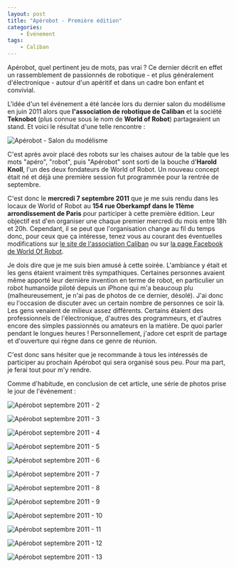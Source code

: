 ```yaml
---
layout: post
title: "Apérobot - Première édition"
categories:
    - Événement
tags:
    - Caliban
---
```

Apérobot, quel pertinent jeu de mots, pas vrai ? Ce dernier décrit en effet un rassemblement de passionnés de robotique - et plus généralement d'électronique - autour d'un apéritif et dans un cadre bon enfant et convivial.

L'idée d'un tel événement a été lancée lors du dernier salon du modélisme en juin 2011 alors que **l'association de robotique de Caliban** et la société **Teknobot** (plus connue sous le nom de **World of Robot**) partageaient un stand. Et voici le résultat d'une telle rencontre :

![Apérobot - Salon du modélisme](/assets/images/aperobot-premiere-edition-1.jpg)

<!--more-->

C'est après avoir placé des robots sur les chaises autour de la table que les mots "apéro", "robot", puis "Apérobot" sont sorti de la bouche d'**Harold Knoll**, l'un des deux fondateurs de World of Robot. Un nouveau concept était né et déjà une première session fut programmée pour la rentrée de septembre.

C'est donc le **mercredi 7 septembre 2011** que je me suis rendu dans les locaux de World of Robot au **154 rue Oberkampf dans le 11ème arrondissement de Paris** pour participer à cette première édition. Leur objectif est d'en organiser une chaque premier mercredi du mois entre 18h et 20h. Cependant, il se peut que l'organisation change au fil du temps donc, pour ceux que ça intéresse, tenez vous au courant des éventuelles modifications sur [le site de l'association Caliban][site_caliban] ou sur [la page Facebook de World Of Robot][facebook_world_of_robot].

Je dois dire que je me suis bien amusé à cette soirée. L'ambiance y était et les gens étaient vraiment très sympathiques. Certaines personnes avaient même apporté leur dernière invention en terme de robot, en particulier un robot humanoïde piloté depuis un iPhone qui m'a beaucoup plu (malheureusement, je n'ai pas de photos de ce dernier, désolé). J'ai donc eu l'occasion de discuter avec un certain nombre de personnes ce soir là. Les gens venaient de milieux assez différents. Certains étaient des professionnels de l'électronique, d'autres des programmeurs, et d'autres encore des simples passionnés ou amateurs en la matière. De quoi parler pendant le longues heures ! Personnellement, j'adore cet esprit de partage et d'ouverture qui règne dans ce genre de réunion.

C'est donc sans hésiter que je recommande à tous les intéressés de participer au prochain Apérobot qui sera organisé sous peu. Pour ma part, je ferai tout pour m'y rendre.

Comme d'habitude, en conclusion de cet article, une série de photos prise le jour de l'événement :

![Apérobot septembre 2011 - 2](/assets/images/aperobot-premiere-edition-2.jpg)

![Apérobot septembre 2011 - 3](/assets/images/aperobot-premiere-edition-3.jpg)

![Apérobot septembre 2011 - 4](/assets/images/aperobot-premiere-edition-4.jpg)

![Apérobot septembre 2011 - 5](/assets/images/aperobot-premiere-edition-5.jpg)

![Apérobot septembre 2011 - 6](/assets/images/aperobot-premiere-edition-6.jpg)

![Apérobot septembre 2011 - 7](/assets/images/aperobot-premiere-edition-7.jpg)

![Apérobot septembre 2011 - 8](/assets/images/aperobot-premiere-edition-8.jpg)

![Apérobot septembre 2011 - 9](/assets/images/aperobot-premiere-edition-9.jpg)

![Apérobot septembre 2011 - 10](/assets/images/aperobot-premiere-edition-10.jpg)

![Apérobot septembre 2011 - 11](/assets/images/aperobot-premiere-edition-11.jpg)

![Apérobot septembre 2011 - 12](/assets/images/aperobot-premiere-edition-12.jpg)

![Apérobot septembre 2011 - 13](/assets/images/aperobot-premiere-edition-13.jpg)

[site_caliban]: https://caliban-asso.fr "Association Caliban"
[facebook_world_of_robot]: http://www.facebook.com/pages/World-Of-Robot/164886823512 "Page Facebook de World Of Robot"
